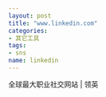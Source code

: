 ```yaml
---
layout: post
title: "www.linkedin.com"
categories:
- 其它工具
tags: 
- sns
name: linkedin
---
```


全球最大职业社交网站 | 领英
